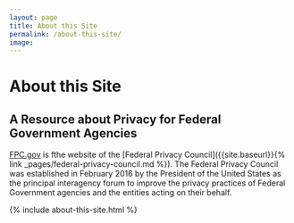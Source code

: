 ```yaml
---
layout: page
title: About this Site
permalink: /about-this-site/
image:
---
```


# About this Site

## A Resource about Privacy for Federal Government Agencies

[FPC.gov](https://www.fpc.gov/) is fthe website of the [Federal Privacy Council]({{site.baseurl}}{% link _pages/federal-privacy-council.md %}). The Federal Privacy Council 
was established in February 2016 by the President of the United States as the principal 
interagency forum to improve the privacy practices of Federal Government agencies 
and the entities acting on their behalf.

{% include about-this-site.html %}
